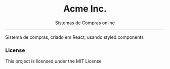 <h1 align="center">Acme Inc.</h1>

<p align="center">Sistemas de Compras online</p>

<hr/>

<p>Sistema de compras, criado em React, usando styled components</p>



<h3>License</h3>

This project is licensed under the MIT License
